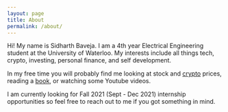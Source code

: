 ```yaml
---
layout: page
title: About
permalink: /about/
---
```


Hi! My name is Sidharth Baveja.
I am a 4th year Electrical Engineering student at the University of Waterloo.
My interests include all things tech, crypto, investing, personal finance, and self development.

In my free time you will probably find me looking at stock and [crypto](https://blockfi.com/?ref=552bdfc5) prices, reading a [book](https://www.goodreads.com/user/show/126577647-sidharth-baveja), or watching some Youtube videos.

I am currently looking for Fall 2021 (Sept - Dec 2021) internship opportunities so feel free to reach out to me if you got something in mind.
